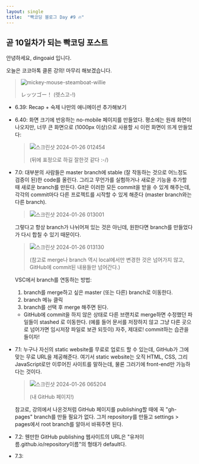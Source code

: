 ```yaml
---
layout: single
title:  "빡코딩 블로그 Day #9 🔥"
---
```


## 곧 10일차가 되는 빡코딩 포스트

안녕하세요, dingoaid 입니다.

오늘은 코코아톡 클론 강의! 마무리 해보겠습니다.

>![mickey-mouse-steamboat-willie](https://github.com/dingoaid/dingoaid_blog/assets/107102476/d721a8fa-1989-47e7-95f5-2c14bac04624)
>
>レッツゴー！ (렛스고-!)

- 6.39: Recap + 숙제 나만의 애니메이션 추가해보기

- 6.40: 화면 크기에 반응하는 no-mobile 페이지를 만들었다. 평소에는 원래 화면이 나오지만, 너무 큰 화면으로 (1000px 이상)으로 사용할 시 이런 화면이 뜨게 만들었다:

  >![스크린샷 2024-01-26 012454](https://github.com/dingoaid/dingoaid_blog/assets/107102476/86b5a9b3-b52e-49cc-bd5e-521f02adc643)
  >
  >(뒤에 표정으로 하길 잘한것 같다 :-/)

- 7.0: 대부분의 사람들은 master branch에 stable (잘 작동하는 것으로 어느정도 검증이 된)한 code를 올린다. 그리고 무언가를 실험하거나 새로운 기능을 추가할 때 새로운 branch를 만든다. Git은 이러한 모든 commit을 받을 수 있게 해주는데, 각각의 commit마다 다른 프로젝트를 시작할 수 있게 해준다 (master branch와는 다른 branch).

  >![스크린샷 2024-01-26 013001](https://github.com/dingoaid/dingoaid_blog/assets/107102476/966087ce-4276-40bc-abfc-83d47e334dae)

  그렇다고 항상 branch가 나뉘어져 있는 것은 아닌데, 원한다면 branch를 만들었다가 다시 합칠 수 있기 때문이다.
  
  >![스크린샷 2024-01-26 013130](https://github.com/dingoaid/dingoaid_blog/assets/107102476/84df707f-370f-4434-ad03-a97fcf3b3651)
  >
  >(참고로 merge나 branch 역시 local에서만 변경한 것은 넘어가지 않고, GitHub에 commit된 내용들만 넘어간다.)

  VSC에서 branch를 연동하는 방법:
  1. branch를 merge하고 싶은 master (또는 다른) branch로 이동한다.
  2. branch 메뉴 클릭
  3. branch를 선택 후 merge 해주면 된다.

  + GitHub에 commit을 하지 않은 상태로 다른 브랜치로 merge하면 수정했던 파일들이 stashed 로 이동한다. (예를 들어 문서를 저장하지 않고 그냥 다른 곳으로 넘어가면 임시저장 파일로 보관 되듯이) 자주, 제대로! commit하는 습관을 들이자!

- 7.1: 누구나 자신의 static website를 무료로 업로드 할 수 있는데, GitHub가 그에 맞는 무료 URL을 제공해준다. 여기서 static website는 오직 HTML, CSS, 그리 JavaScript로만 이루어진 사이트를 말하는데, 물론 그러기에 front-end만 가능하다는 것이다.

  >![스크린샷 2024-01-26 065204](https://github.com/dingoaid/dingoaid_blog/assets/107102476/997d834e-764f-46ad-8a8c-b97452245322)
  >
  >(내 GitHub 페이지!)

  참고로, 강의에서 나온것처럼 GitHub 페이지를 publishing할 때에 꼭 "gh-pages" branch를 만들 필요가 없다. 그저 repository를 만들고 settings \> pages에서 root branch를 알아서 바꿔주면 된다.

- 7.2: 웬만한 GitHub publishing 웹사이트의 URL은 "유저이름.github.io/repository이름"의 형태가 default다.

- 7.3: 

